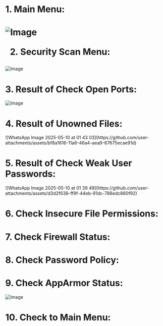 <h1>
  1. Main Menu:
<h1>

  ![Image](https://github.com/user-attachments/assets/4c644454-7bd0-4fa3-96bf-2af315262df2)

  2. Security Scan Menu:
</h1>

 ![Image](https://github.com/user-attachments/assets/e5c04bcc-410e-4dac-a941-1dfc820ffb50)
<h1>
  3. Result of Check Open Ports:
</h1>

![Image](https://github.com/user-attachments/assets/f2f021c5-1111-44e7-9782-4c02e80c1517)

<h1>
  4. Result of Unowned Files:
</h1>
![WhatsApp Image 2025-05-10 at 01 43 03](https://github.com/user-attachments/assets/bf8a1616-11a6-46a4-aea9-67675ecae91d)
<h1>
  5. Result of Check Weak User Passwords:
</h1>
![WhatsApp Image 2025-05-10 at 01 39 49](https://github.com/user-attachments/assets/d3d2f638-ff9f-44eb-91dc-788edc860f92)
<h1>
  6. Check Insecure File Permissions:
</h1>
<h1>
  7. Check Firewall Status:
</h1>
<h1>
  8. Check Password Policy:
</h1>
<h1>
  9. Check AppArmor Status:
</h1>

![Image](https://github.com/user-attachments/assets/e05d1807-8316-4e26-b724-3fd2f46a3824)
<h1>
  10. Check to Main Menu:
</h1>
